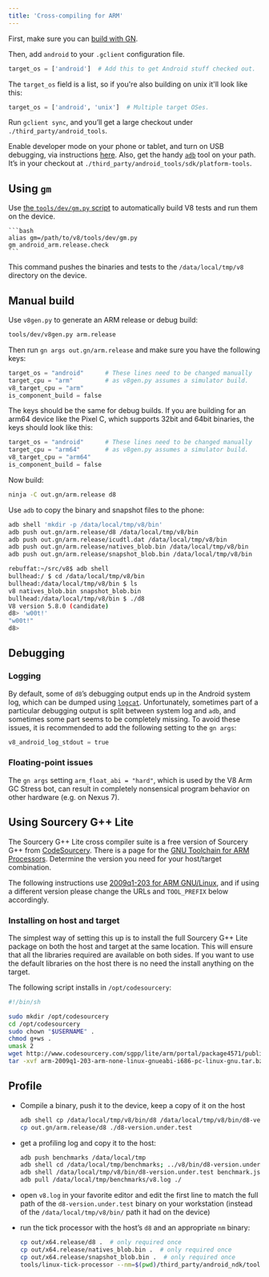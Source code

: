 ```yaml
---
title: 'Cross-compiling for ARM'
---
```

First, make sure you can [build with GN](/docs/build-gn).

Then, add `android` to your `.gclient` configuration file.

```python
target_os = ['android']  # Add this to get Android stuff checked out.
```

The `target_os` field is a list, so if you're also building on unix it'll look like this:

```python
target_os = ['android', 'unix']  # Multiple target OSes.
```

Run `gclient sync`, and you’ll get a large checkout under `./third_party/android_tools`.

Enable developer mode on your phone or tablet, and turn on USB debugging, via instructions [here](https://developer.android.com/studio/run/device.html). Also, get the handy [`adb`](https://developer.android.com/studio/command-line/adb.html) tool on your path. It’s in your checkout at `./third_party/android_tools/sdk/platform-tools`.

## Using `gm`

Use [the `tools/dev/gm.py` script](/docs/build-gn#gm) to automatically build V8 tests and run them on the device.

    ```bash
    alias gm=/path/to/v8/tools/dev/gm.py
    gm android_arm.release.check
    ```

This command pushes the binaries and tests to the `/data/local/tmp/v8` directory on the device.

## Manual build

Use `v8gen.py` to generate an ARM release or debug build:

```bash
tools/dev/v8gen.py arm.release
```

Then run `gn args out.gn/arm.release` and make sure you have the following keys:

```python
target_os = "android"      # These lines need to be changed manually
target_cpu = "arm"         # as v8gen.py assumes a simulator build.
v8_target_cpu = "arm"
is_component_build = false
```

The keys should be the same for debug builds. If you are building for an arm64 device like the Pixel C, which supports 32bit and 64bit binaries, the keys should look like this:

```python
target_os = "android"      # These lines need to be changed manually
target_cpu = "arm64"       # as v8gen.py assumes a simulator build.
v8_target_cpu = "arm64"
is_component_build = false
```

Now build:

```bash
ninja -C out.gn/arm.release d8
```

Use `adb` to copy the binary and snapshot files to the phone:

```bash
adb shell 'mkdir -p /data/local/tmp/v8/bin'
adb push out.gn/arm.release/d8 /data/local/tmp/v8/bin
adb push out.gn/arm.release/icudtl.dat /data/local/tmp/v8/bin
adb push out.gn/arm.release/natives_blob.bin /data/local/tmp/v8/bin
adb push out.gn/arm.release/snapshot_blob.bin /data/local/tmp/v8/bin
```

```bash
rebuffat:~/src/v8$ adb shell
bullhead:/ $ cd /data/local/tmp/v8/bin
bullhead:/data/local/tmp/v8/bin $ ls
v8 natives_blob.bin snapshot_blob.bin
bullhead:/data/local/tmp/v8/bin $ ./d8
V8 version 5.8.0 (candidate)
d8> 'w00t!'
"w00t!"
d8>
```

## Debugging

### Logging

By default, some of `d8`’s debugging output ends up in the Android system log, which can be dumped using [`logcat`](https://developer.android.com/studio/command-line/logcat). Unfortunately, sometimes part of a particular debugging output is split between system log and `adb`, and sometimes some part seems to be completely missing. To avoid these issues, it is recommended to add the following setting to the `gn args`:

```python
v8_android_log_stdout = true
```

### Floating-point issues

The `gn args` setting `arm_float_abi = "hard"`, which is used by the V8 Arm GC Stress bot, can result in completely nonsensical program behavior on other hardware (e.g. on Nexus 7).

## Using Sourcery G++ Lite

The Sourcery G++ Lite cross compiler suite is a free version of Sourcery G++ from [CodeSourcery](http://www.codesourcery.com/). There is a page for the [GNU Toolchain for ARM Processors](http://www.codesourcery.com/sgpp/lite/arm). Determine the version you need for your host/target combination.

The following instructions use [2009q1-203 for ARM GNU/Linux](http://www.codesourcery.com/sgpp/lite/arm/portal/release858), and if using a different version please change the URLs and `TOOL_PREFIX` below accordingly.

### Installing on host and target

The simplest way of setting this up is to install the full Sourcery G++ Lite package on both the host and target at the same location. This will ensure that all the libraries required are available on both sides. If you want to use the default libraries on the host there is no need the install anything on the target.

The following script installs in `/opt/codesourcery`:

```bash
#!/bin/sh

sudo mkdir /opt/codesourcery
cd /opt/codesourcery
sudo chown "$USERNAME" .
chmod g+ws .
umask 2
wget http://www.codesourcery.com/sgpp/lite/arm/portal/package4571/public/arm-none-linux-gnueabi/arm-2009q1-203-arm-none-linux-gnueabi-i686-pc-linux-gnu.tar.bz2
tar -xvf arm-2009q1-203-arm-none-linux-gnueabi-i686-pc-linux-gnu.tar.bz2
```

## Profile

- Compile a binary, push it to the device, keep a copy of it on the host

    ```bash
    adb shell cp /data/local/tmp/v8/bin/d8 /data/local/tmp/v8/bin/d8-version.under.test
    cp out.gn/arm.release/d8 ./d8-version.under.test
    ```

- get a profiling log and copy it to the host:

    ```bash
    adb push benchmarks /data/local/tmp
    adb shell cd /data/local/tmp/benchmarks; ../v8/bin/d8-version.under.test run.js --prof
    adb shell /data/local/tmp/v8/bin/d8-version.under.test benchmark.js --prof
    adb pull /data/local/tmp/benchmarks/v8.log ./
    ```

- open `v8.log` in your favorite editor and edit the first line to match the full path of the `d8-version.under.test` binary on your workstation (instead of the `/data/local/tmp/v8/bin/` path it had on the device)

- run the tick processor with the host’s `d8` and an appropriate `nm` binary:

    ```bash
    cp out/x64.release/d8 .  # only required once
    cp out/x64.release/natives_blob.bin .  # only required once
    cp out/x64.release/snapshot_blob.bin .  # only required once
    tools/linux-tick-processor --nm=$(pwd)/third_party/android_ndk/toolchains/arm-linux-androideabi-4.9/prebuilt/linux-x86_64/bin/arm-linux-androideabi-nm
    ```
